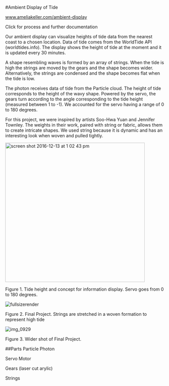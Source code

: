 #Ambient Display of Tide

www.ameliakeller.com/ambient-display

Click for process and further documentation

Our ambient display can visualize heights of tide data from the nearest coast to a chosen location. Data of tide comes from the WorldTide API (worldtides.info). The display shows the height of tide at the moment and it is updated every 30 minutes.

A shape resembling waves is formed by an array of strings. When the tide is high the strings are moved by the gears and the shape becomes wider. Alternatively, the strings are condensed and the shape becomes flat when the tide is low. 


The photon receives data of tide from the Particle cloud. The height of tide corresponds to the height of the wavy shape. Powered by the servo, the gears turn according to the angle corresponding to the tide height (measured between 1 to -1). We accounted for the servo having a range of 0 to 180 degrees. 



For this project, we were inspired by artists Soo-Hwa Yuan and Jennifer Townley. The weights in their work, paired with string or fabric, allows them to create intricate shapes. We used string because it is dynamic and has an interesting look when woven and pulled tightly.

<img width="442" alt="screen shot 2016-12-13 at 1 02 43 pm" src="https://cloud.githubusercontent.com/assets/21246026/21153233/9d30791e-c137-11e6-9d96-01d5e3920edb.png">

Figure 1. Tide height and concept for information display. Servo goes from 0 to 180 degrees.

![fullsizerender](https://cloud.githubusercontent.com/assets/21246026/21150805/5540d666-c12e-11e6-9b32-c5d533e46607.jpg)

Figure 2. Final Project. Strings are stretched in a woven formation to represent high tide

![img_0929](https://cloud.githubusercontent.com/assets/21246026/21150969/d63c9462-c12e-11e6-9805-ba03dd72601f.JPG)

Figure 3. Wider shot of Final Project.

##Parts
Particle Photon

Servo Motor

Gears (laser cut arylic)

Strings

